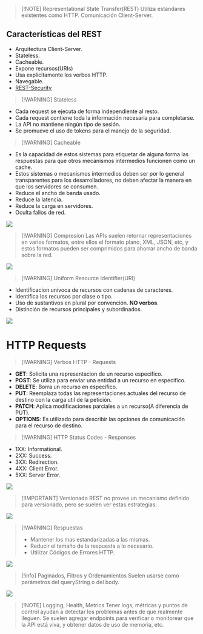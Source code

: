 > [!NOTE] Representational State Transfer(REST)
> Utiliza estándares existentes como HTTP.
> Comunicación Client-Server.

## Características del REST
- Arquitectura Client-Server.
- Stateless.
- Cacheable.
- Expone recursos(URIs)
- Usa explícitamente los verbos HTTP.
- Navegable.
- [REST-Security](Ingeniería%20de%20Software%20I/14-REST-Security.md)


> [!WARNING] Stateless

- Cada request se ejecuta de forma independiente al resto.
- Cada request contiene toda la información necesaria para completarse.
- La API no mantiene ningún tipo de sesión.
- Se promueve el uso de tokens para el manejo de la seguridad.


> [!WARNING] Cacheable
- Es la capacidad de estos sistemas para etiquetar de alguna forma las respuestas para que otros mecanismos intermedios funcionen como un cache.
- Estos sistemas o mecanismos intermedios deben ser por lo general transparentes para los desarrolladores, no deben afectar la manera en que los servidores se consumen.
- Reduce el ancho de banda usado.
- Reduce la latencia.
- Reduce la carga en servidores.
- Oculta fallos de red.

![](Ingeniería%20de%20Software%20I/img%20is1/Pasted%20image%2020240927083631.png)

> [!WARNING] Compresion
> Las APIs suelen retornar representaciones en varios formatos, entre ellos el formato plano, XML, JSON, etc, y estos formatos pueden ser comprimidos para ahorrar ancho de banda sobre la red.

![](Ingeniería%20de%20Software%20I/img%20is1/Pasted%20image%2020240927083809.png)



> [!WARNING] Uniform Resource Identifier(URI)

- Identificacion univoca de recursos con cadenas de caracteres.
- Identifica los recursos por clase o tipo.
- Uso de sustantivos en plural por convención. **NO verbos**.
- Distinción de recursos principales y subordinados.

![](Ingeniería%20de%20Software%20I/img%20is1/Pasted%20image%2020240927084054.png)


# HTTP Requests

> [!WARNING] Verbos HTTP - Requests

- **GET**: Solicita una representacion de un recurso especifico.
- **POST**: Se utiliza para enviar una entidad a un recurso en especifico.
- **DELETE**: Borra un recurso en especifico.
- **PUT**: Reemplaza todas las representaciones actuales del recurso de destino con la carga util de la petición.
- **PATCH**: Aplica modificaciones parciales a un recurso(A diferencia de PUT).
- **OPTIONS**: Es utilizado para describir las opciones de comunicación para el recurso de destino.


> [!WARNING] HTTP Status Codes - Responses

- 1XX: Informational.
- 2XX: Success.
- 3XX: Redirection.
- 4XX: Client Error.
- 5XX: Server Error.

![](Ingeniería%20de%20Software%20I/img%20is1/Pasted%20image%2020240927084517.png)


> [!IMPORTANT] Versionado
> REST no provee un mecanismo definido para versionado, pero se suelen ver estas estrategias:

![](Ingeniería%20de%20Software%20I/img%20is1/Pasted%20image%2020240927160552.png)



> [!WARNING] Respuestas
> - Mantener los mas estandarizadas a las mismas.
> - Reducir el tamaño de la respuesta a lo necesario.
> - Utilizar Códigos de Errores HTTP.

![](Ingeniería%20de%20Software%20I/img%20is1/Pasted%20image%2020240927160737.png)


> [!info] Paginados, Filtros y Ordenamientos
> Suelen usarse como parámetros del queryString o del body.

![](Ingeniería%20de%20Software%20I/img%20is1/Pasted%20image%2020240927161007.png)


> [!NOTE] Logging, Health, Metrics
> Tener logs, métricas y puntos de control ayudan a detectar los problemas antes de que realmente lleguen. 
> Se suelen agregar endpoints para verificar o monitorear que la API está viva, y obtener datos de uso de memoria, etc.

